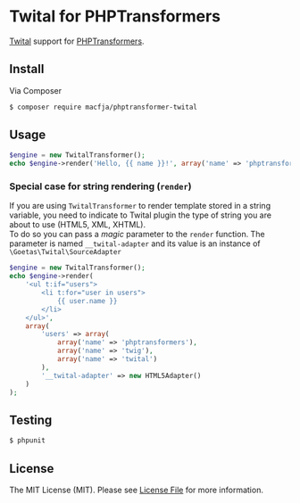 # Twital for PHPTransformers

[Twital](https://github.com/goetas/twital) support for [PHPTransformers](http://github.com/phptransformers/phptransformer).

## Install

Via Composer

``` bash
$ composer require macfja/phptransformer-twital
```

## Usage

``` php
$engine = new TwitalTransformer();
echo $engine->render('Hello, {{ name }}!', array('name' => 'phptransformers');
```

### Special case for string rendering (`render`)

If you are using `TwitalTransformer` to render template stored in a string variable, you need to indicate to Twital plugin the type of
string you are about to use (HTML5, XML, XHTML).  
To do so you can pass a _magic_ parameter to the `render` function.
The parameter is named `__twital-adapter` and its value is an instance of `\Goetas\Twital\SourceAdapter`

``` php
$engine = new TwitalTransformer();
echo $engine->render(
    '<ul t:if="users">
        <li t:for="user in users">
            {{ user.name }}
        </li>
    </ul>',
    array(
        'users' => array(
            array('name' => 'phptransformers'),
            array('name' => 'twig'),
            array('name' => 'twital')
        ),
        '__twital-adapter' => new HTML5Adapter()
    )
);
```

## Testing

``` bash
$ phpunit
```

## License

The MIT License (MIT). Please see [License File](LICENSE) for more information.